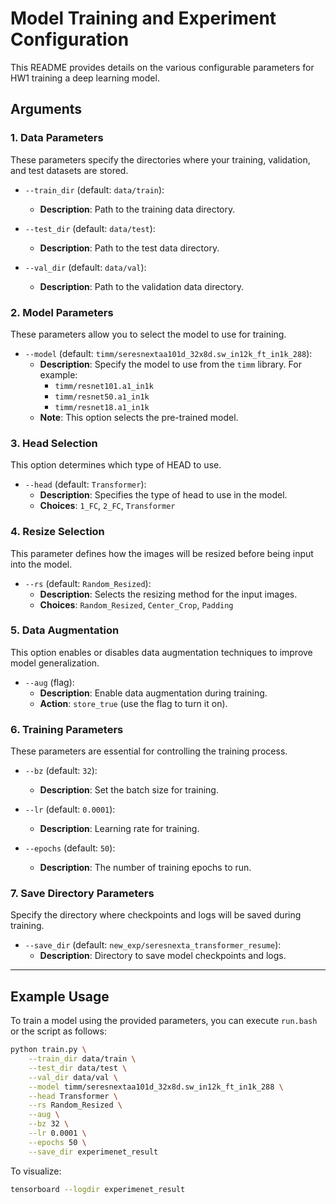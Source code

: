 # Model Training and Experiment Configuration

This README provides details on the various configurable parameters for HW1 training a deep learning model.

## Arguments

### 1. **Data Parameters**
These parameters specify the directories where your training, validation, and test datasets are stored.

- `--train_dir` (default: `data/train`):
  - **Description**: Path to the training data directory.
  
- `--test_dir` (default: `data/test`):
  - **Description**: Path to the test data directory.
  
- `--val_dir` (default: `data/val`):
  - **Description**: Path to the validation data directory.

### 2. **Model Parameters**
These parameters allow you to select the model to use for training.

- `--model` (default: `timm/seresnextaa101d_32x8d.sw_in12k_ft_in1k_288`):
  - **Description**: Specify the model to use from the `timm` library. For example:
    - `timm/resnet101.a1_in1k`
    - `timm/resnet50.a1_in1k`
    - `timm/resnet18.a1_in1k`
  - **Note**: This option selects the pre-trained model.

### 3. **Head Selection**
This option determines which type of HEAD to use.

- `--head` (default: `Transformer`):
  - **Description**: Specifies the type of head to use in the model.
  - **Choices**: `1_FC`, `2_FC`, `Transformer`

### 4. **Resize Selection**
This parameter defines how the images will be resized before being input into the model.

- `--rs` (default: `Random_Resized`):
  - **Description**: Selects the resizing method for the input images.
  - **Choices**: `Random_Resized`, `Center_Crop`, `Padding`

### 5. **Data Augmentation**
This option enables or disables data augmentation techniques to improve model generalization.

- `--aug` (flag):
  - **Description**: Enable data augmentation during training.
  - **Action**: `store_true` (use the flag to turn it on).

### 6. **Training Parameters**
These parameters are essential for controlling the training process.

- `--bz` (default: `32`):
  - **Description**: Set the batch size for training.
  
- `--lr` (default: `0.0001`):
  - **Description**: Learning rate for training.
  
- `--epochs` (default: `50`):
  - **Description**: The number of training epochs to run.

### 7. **Save Directory Parameters**
Specify the directory where checkpoints and logs will be saved during training.

- `--save_dir` (default: `new_exp/seresnexta_transformer_resume`):
  - **Description**: Directory to save model checkpoints and logs.

---

## Example Usage

To train a model using the provided parameters, you can execute `run.bash` or the script as follows:

```bash
python train.py \
    --train_dir data/train \
    --test_dir data/test \
    --val_dir data/val \
    --model timm/seresnextaa101d_32x8d.sw_in12k_ft_in1k_288 \
    --head Transformer \
    --rs Random_Resized \
    --aug \
    --bz 32 \
    --lr 0.0001 \
    --epochs 50 \
    --save_dir experimenet_result

```

To visualize: 
```bash
tensorboard --logdir experimenet_result